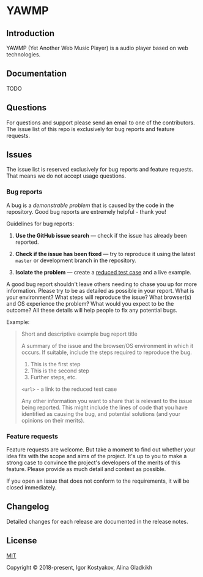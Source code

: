 # YAWMP

<a name="introduction"></a>
## Introduction

YAWMP (Yet Another Web Music Player) is a audio player based on web technologies.


<a name="docs"></a>
## Documentation

TODO


<a name="questions"></a>
## Questions

For questions and support please send an email to one of the contributors. The issue list of this repo is exclusively for bug reports and feature requests.


<a name="issues"></a>
## Issues

The issue list is reserved exclusively for bug reports and feature requests. That means we do not accept usage questions. 

<a name="bugs"></a>
### Bug reports

A bug is a _demonstrable problem_ that is caused by the code in the repository.
Good bug reports are extremely helpful - thank you!

Guidelines for bug reports:

1. **Use the GitHub issue search** &mdash; check if the issue has already been
   reported.

2. **Check if the issue has been fixed** &mdash; try to reproduce it using the
   latest `master` or development branch in the repository.

3. **Isolate the problem** &mdash; create a [reduced test
   case](http://css-tricks.com/reduced-test-cases/) and a live example.

A good bug report shouldn't leave others needing to chase you up for more
information. Please try to be as detailed as possible in your report. What is
your environment? What steps will reproduce the issue? What browser(s) and OS
experience the problem? What would you expect to be the outcome? All these
details will help people to fix any potential bugs.

Example:

> Short and descriptive example bug report title
>
> A summary of the issue and the browser/OS environment in which it occurs. If
> suitable, include the steps required to reproduce the bug.
>
> 1. This is the first step
> 2. This is the second step
> 3. Further steps, etc.
>
> `<url>` - a link to the reduced test case
>
> Any other information you want to share that is relevant to the issue being
> reported. This might include the lines of code that you have identified as
> causing the bug, and potential solutions (and your opinions on their
> merits).


<a name="features"></a>
### Feature requests

Feature requests are welcome. But take a moment to find out whether your idea fits with the scope and aims of the project. It's up to you to make a strong case to convince the project's developers of the merits of this feature. Please provide as much detail and context as possible.

If you open an issue that does not conform to the requirements, it will be closed immediately.



<a name="changelog"></a>
## Changelog

Detailed changes for each release are documented in the release notes.


<a name="license"></a>
## License

[MIT](http://opensource.org/licenses/MIT)

Copyright © 2018-present, Igor Kostyakov, Alina Gladkikh

